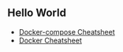 ## Hello World

- [Docker-compose Cheatsheet](/posts/docker-compose-cheatsheet.md)
- [Docker Cheatsheet](/posts/docker-cheatsheet.md)